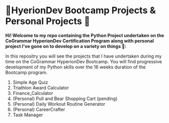 # 🎒HyerionDev Bootcamp Projects & Personal Projects 🌟

**Hi! Welcome to my repo containing the Python Project undertaken on the CoGrammar HyperionDev Certification Program along with personal project I've gone on to develop on a variety on things 🚀:**

In this repositry you will see the projects that I have undertaken during my time on the CoGrammar HyperionDev Bootcamp. You will find progressive development of my Python skills over the 16 weeks duration of the Bootcamp program.

1. Simple Age Quiz
2. Triathlon Award Calculator
3. Finance_Calculator
4. (Personal) Pull and Bear Shopping Cart (pending)
5. (Personal) Daily Workout Routine Generator
6. (Personal) CareerCrafter
7. Task Manager
